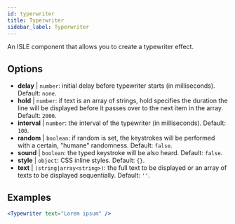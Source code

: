 ```yaml
---
id: typerwriter 
title: Typerwriter
sidebar_label: Typerwriter
---
```


An ISLE component that allows you to create a typewriter effect.

## Options

* __delay__ | `number`: initial delay before typewriter starts (in milliseconds). Default: `none`.
* __hold__ | `number`: if text is an array of strings, hold specifies the duration the line will be displayed before it passes over to the next item in the array. Default: `2000`.
* __interval__ | `number`: the interval of the typewriter (in milliseconds). Default: `100`.
* __random__ | `boolean`: if random is set, the keystrokes will be performed with a certain, "humane" randomness. Default: `false`.
* __sound__ | `boolean`: the typed keystroke will be also heard. Default: `false`.
* __style__ | `object`: CSS inline styles. Default: `{}`.
* __text__ | `(string|array<string>)`: the full text to be displayed or an array of texts to be displayed sequentially. Default: `''`.


## Examples

```jsx live
<Typewriter text="Lorem ipsum" />
```



